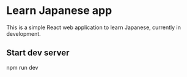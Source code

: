 # Learn Japanese app

This is a simple React web application to learn Japanese, currently in development.

## Start dev server
npm run dev
